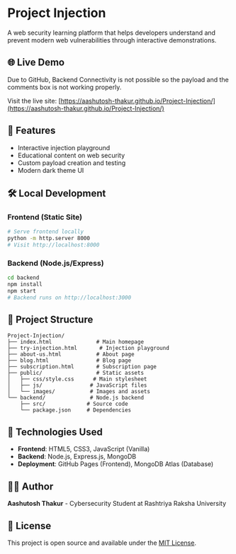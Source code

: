 # Project Injection

A web security learning platform that helps developers understand and prevent modern web vulnerabilities through interactive demonstrations.

## 🌐 Live Demo
Due to GitHub, Backend Connectivity is not possible so the payload and the comments box is not working properly.

Visit the live site: [https://aashutosh-thakur.github.io/Project-Injection/](https://aashutosh-thakur.github.io/Project-Injection/)

## 🚀 Features
- Interactive injection playground
- Educational content on web security
- Custom payload creation and testing
- Modern dark theme UI

## 🛠️ Local Development

### Frontend (Static Site)
```bash
# Serve frontend locally
python -m http.server 8000
# Visit http://localhost:8000
```

### Backend (Node.js/Express)
```bash
cd backend
npm install
npm start
# Backend runs on http://localhost:3000
```

## 📁 Project Structure
```
Project-Injection/
├── index.html              # Main homepage
├── try-injection.html       # Injection playground
├── about-us.html           # About page
├── blog.html               # Blog page
├── subscription.html       # Subscription page
├── public/                 # Static assets
│   ├── css/style.css      # Main stylesheet
│   ├── js/               # JavaScript files
│   └── images/           # Images and assets
└── backend/              # Node.js backend
    ├── src/             # Source code
    └── package.json     # Dependencies
```

## 🔧 Technologies Used
- **Frontend**: HTML5, CSS3, JavaScript (Vanilla)
- **Backend**: Node.js, Express.js, MongoDB
- **Deployment**: GitHub Pages (Frontend), MongoDB Atlas (Database)

## 👨‍💻 Author
**Aashutosh Thakur** - Cybersecurity Student at Rashtriya Raksha University

## 📄 License
This project is open source and available under the [MIT License](LICENSE).
